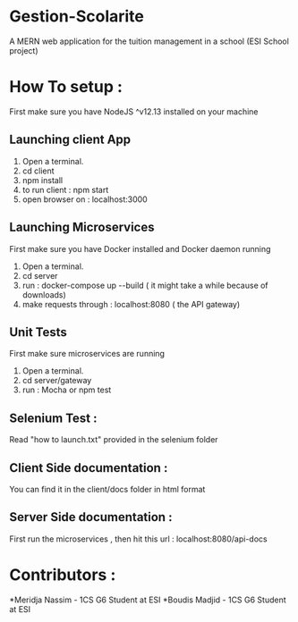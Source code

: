 # Gestion-Scolarite

A MERN web application for the tuition management in a school (ESI School project)

# How To setup :

First make sure you have NodeJS ^v12.13 installed on your machine

## Launching client App

   <ol>
      <li>Open a terminal.</li>
      <li>cd client</li>
      <li>npm install</li>
      <li>to run client : npm start</li>
      <li>open browser on : localhost:3000</li>
   </ol>

## Launching Microservices

First make sure you have Docker installed and Docker daemon running
   <ol>
      <li>Open a terminal.</li>
      <li>cd server</li>
      <li>run : docker-compose up --build ( it might take a while because of downloads)</li>
      <li>make requests through : localhost:8080 ( the API gateway)</li>
   </ol>
   
## Unit Tests

First make sure microservices are running
   <ol>
      <li>Open a terminal.</li>
      <li>cd server/gateway</li>
      <li>run : Mocha or npm test</li>
   </ol>
   
## Selenium Test :

Read "how to launch.txt" provided in the selenium folder

## Client Side documentation :

You can find it in the client/docs folder in html format

## Server Side documentation :
First run the microservices , then hit this url : localhost:8080/api-docs

# Contributors : 
   *Meridja Nassim - 1CS G6 Student at ESI
   *Boudis Madjid - 1CS G6 Student at ESI
   
